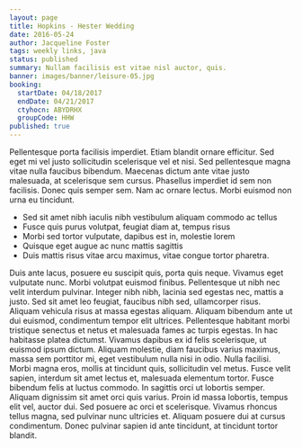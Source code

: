 ```yaml
---
layout: page
title: Hopkins - Hester Wedding
date: 2016-05-24
author: Jacqueline Foster
tags: weekly links, java
status: published
summary: Nullam facilisis est vitae nisl auctor, quis.
banner: images/banner/leisure-05.jpg
booking:
  startDate: 04/18/2017
  endDate: 04/21/2017
  ctyhocn: ABYDRHX
  groupCode: HHW
published: true
---
```

Pellentesque porta facilisis imperdiet. Etiam blandit ornare efficitur. Sed eget mi vel justo sollicitudin scelerisque vel et nisi. Sed pellentesque magna vitae nulla faucibus bibendum. Maecenas dictum ante vitae justo malesuada, at scelerisque sem cursus. Phasellus imperdiet id sem non facilisis. Donec quis semper sem. Nam ac ornare lectus. Morbi euismod non urna eu tincidunt.

* Sed sit amet nibh iaculis nibh vestibulum aliquam commodo ac tellus
* Fusce quis purus volutpat, feugiat diam at, tempus risus
* Morbi sed tortor vulputate, dapibus est in, molestie lorem
* Quisque eget augue ac nunc mattis sagittis
* Duis mattis risus vitae arcu maximus, vitae congue tortor pharetra.

Duis ante lacus, posuere eu suscipit quis, porta quis neque. Vivamus eget vulputate nunc. Morbi volutpat euismod finibus. Pellentesque ut nibh nec velit interdum pulvinar. Integer nibh nibh, lacinia sed egestas nec, mattis a justo. Sed sit amet leo feugiat, faucibus nibh sed, ullamcorper risus. Aliquam vehicula risus at massa egestas aliquam. Aliquam bibendum ante ut dui euismod, condimentum tempor elit ultrices. Pellentesque habitant morbi tristique senectus et netus et malesuada fames ac turpis egestas. In hac habitasse platea dictumst. Vivamus dapibus ex id felis scelerisque, ut euismod ipsum dictum.
Aliquam molestie, diam faucibus varius maximus, massa sem porttitor mi, eget vestibulum nulla nisi in odio. Nulla facilisi. Morbi magna eros, mollis at tincidunt quis, sollicitudin vel metus. Fusce velit sapien, interdum sit amet lectus et, malesuada elementum tortor. Fusce bibendum felis at luctus commodo. In sagittis orci ut lobortis semper. Aliquam dignissim sit amet orci quis varius. Proin id massa lobortis, tempus elit vel, auctor dui. Sed posuere ac orci et scelerisque. Vivamus rhoncus tellus magna, sed pulvinar nunc ultricies et. Aliquam posuere dui at cursus condimentum. Donec pulvinar sapien id ante tincidunt, at tincidunt tortor blandit.
